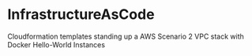 # InfrastructureAsCode
Cloudformation templates standing up a AWS Scenario 2 VPC stack with Docker Hello-World Instances
